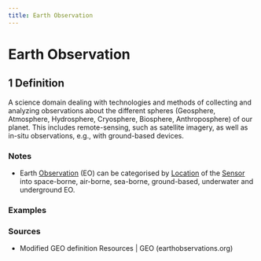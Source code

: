 ```yaml
---
title: Earth Observation
---
```


# Earth Observation

## 1 Definition

A science domain dealing with technologies and methods of collecting and analyzing observations about the different spheres (Geosphere, Atmosphere, Hydrosphere, Cryosphere, Biosphere, Anthroposphere) of our planet. This includes remote-sensing, such as satellite imagery, as well as in-situ observations, e.g., with ground-based devices.

### Notes 
- Earth [Observation](../observation) (EO) can be categorised by [Location](../location) of the [Sensor](../sensor) into space-borne, air-borne, sea-borne, ground-based, underwater and underground EO.

### Examples 

### Sources
- Modified GEO definition Resources | GEO (earthobservations.org)
